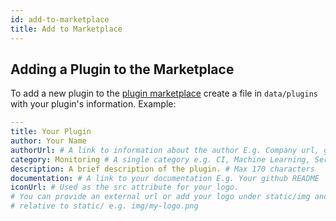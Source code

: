 ```yaml
---
id: add-to-marketplace
title: Add to Marketplace
---
```


## Adding a Plugin to the Marketplace

To add a new plugin to the [plugin marketplace](https://backstage.io/plugins)
create a file in `data/plugins` with your plugin's information. Example:

```yaml
---
title: Your Plugin
author: Your Name
authorUrl: # A link to information about the author E.g. Company url, github user profile, etc
category: Monitoring # A single category e.g. CI, Machine Learning, Services, Monitoring
description: A brief description of the plugin. # Max 170 characters
documentation: # A link to your documentation E.g. Your github README
iconUrl: # Used as the src attribute for your logo.
# You can provide an external url or add your logo under static/img and provide a path
# relative to static/ e.g. img/my-logo.png
```
